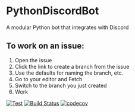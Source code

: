 # PythonDiscordBot
A modular Python bot that integrates with Discord

## To work on an issue:
1. Open the issue
1. Click the link to create a branch from the issue
1. Use the defaults for naming the branch, etc.
1. Go to your editor and Fetch
1. Switch to the branch you just created
1. Work

[![Test](https://github.com/justcallmekoko/PythonDiscordBot/actions/workflows/list-test.yml/badge.svg)](https://github.com/justcallmekoko/PythonDiscordBot/actions/workflows/list-test.yml) 
[![Build Status](https://app.travis-ci.com/justcallmekoko/PythonDiscordBot.svg?branch=main)](https://app.travis-ci.com/github/justcallmekoko/PythonDiscordBot)
[![codecov](https://codecov.io/gh/justcallmekoko/PythonDiscordBot/branch/main/graph/badge.svg?token=TNCWYVYCM2)](https://codecov.io/gh/justcallmekoko/PythonDiscordBot)
